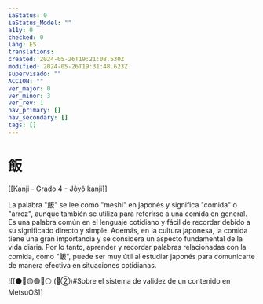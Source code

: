 ```yaml
---
iaStatus: 0
iaStatus_Model: ""
a11y: 0
checked: 0
lang: ES
translations: 
created: 2024-05-26T19:21:08.530Z
modified: 2024-05-26T19:31:48.623Z
supervisado: ""
ACCION: ""
ver_major: 0
ver_minor: 3
ver_rev: 1
nav_primary: []
nav_secondary: []
tags: []
---
```

# 飯

[[Kanji - Grado 4 - Jôyô kanji]]

La palabra "飯" se lee como "meshi" en japonés y significa "comida" o "arroz", aunque también se utiliza para referirse a una comida en general. Es una palabra común en el lenguaje cotidiano y fácil de recordar debido a su significado directo y simple. Además, en la cultura japonesa, la comida tiene una gran importancia y se considera un aspecto fundamental de la vida diaria. Por lo tanto, aprender y recordar palabras relacionadas con la comida, como "飯", puede ser muy útil al estudiar japonés para comunicarte de manera efectiva en situaciones cotidianas.


![[⚫🔴🟡🟢🔵⚪ (🔴②)#Sobre el sistema de validez de un contenido en MetsuOS]]